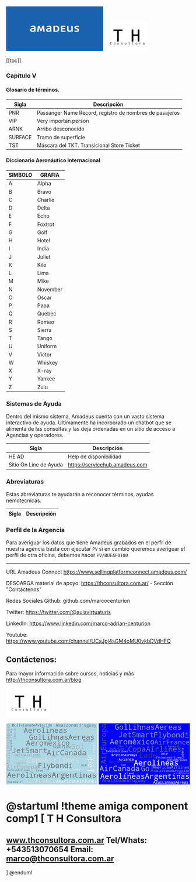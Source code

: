 ![Turismo y Hoteleria Consultora](index.png)
![Turismo y Hoteleria Consultora](logo_th.png)

[[toc]]

### Capítulo V

#### Glosario de términos.

|Sigla|Descripción|
|---|---|
|PNR|Passanger Name Record, registro de nombres de pasajeros|
|VIP|Very importan person|
|ARNK|Arribo desconocido|
|SURFACE|Tramo de superficie|
|TST|Máscara del TKT.  Transicional Store Ticket

#### Diccionario Aeronáutico Internacional

|SIMBOLO|GRAFIA|
|---|---|
|A|Alpha
|B|Bravo
|C|Charlie
|D|Delta
|E|Echo
|F|Foxtrot
|G|Golf
|H|Hotel
|I|India
|J|Juliet
|K|Kilo
|L|Lima
|M|Mike
|N|November
|O|Oscar
|P|Papa
|Q|Quebec
|R|Romeo
|S|Sierra
|T|Tango
|U|Uniform
|V|Victor
|W|Whiskey
|X|X-ray
|Y|Yankee
|Z|Zulu

### Sistemas de Ayuda

Dentro del mismo sistema, Amadeus cuenta con un vasto sistema interactivo de ayuda.  Ultimamente ha incorporado un chatbot que se alimenta de las consultas y las deja ordenadas en un sitio de acceso a Agencias y operadores.

|Sigla|Descripción|
|---|---|
|HE AD|Help de disponibilidad 
|Sitio On Line de Ayuda|https://servicehub.amadeus.com


### Abreviaturas 

Estas abreviaturas te ayudarán a reconocer términos, ayudas nemotécnicas.

|Sigla|Descripción|
|---|---|

### Perfil de la Argencia

Para averiguar los datos que tiene Amadeus grabados en el perfil de nuestra agencia basta con ejecutar `PV` si en cambio queremos averiguar el perfil de otra oficina, debemos hacer `PV/BUEAF0100`

---

URL Amadeus Connect
https://www.sellingplatformconnect.amadeus.com/

DESCARGA material de apoyo:
https://thconsultora.com.ar/ - Sección "Contáctenos" 

Redes Sociales
Github: github.com/marcocenturion

Twitter: https://twitter.com/@aulavirtuaturis

LinkedIn: https://www.linkedin.com/marco-adrian-centurion

Youtube: https://www.youtube.com/channel/UCsJpj4sGM4oMU0vkbDVdHFQ

## Contáctenos:


Para mayor información sobre cursos, noticias y más
http://thconsultora.com.ar/blog

![Turismo y Hoteleria Consultora](logo_th.png)

![Turismo y Hoteleria Consultora](fondo_aereos2.png)
![Turismo y Hoteleria Consultora](fondo_aereos1.png)


@startuml
!theme amiga
component comp1 [
T H Consultora
==
www.thconsultora.com.ar
Tel/Whats: +543513070654
Email: marco@thconsultora.com.ar 
--
]
@enduml
